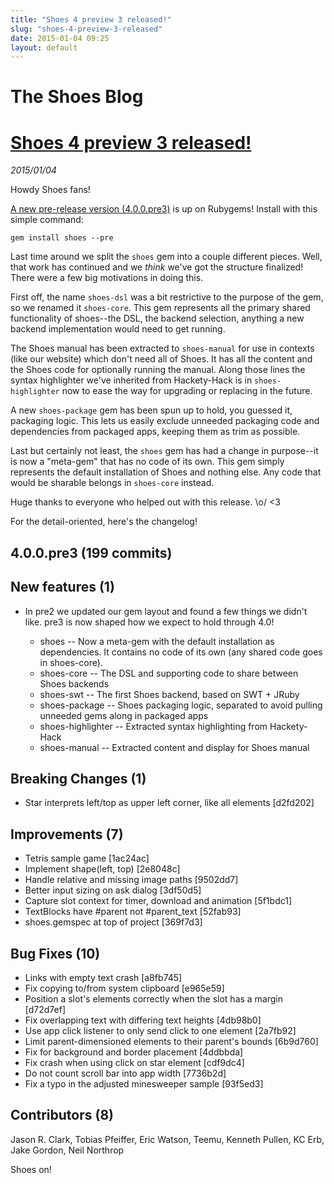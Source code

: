 ```yaml
---
title: "Shoes 4 preview 3 released!"
slug: "shoes-4-preview-3-released"
date: 2015-01-04 09:25
layout: default
---
```


<div class='jumbotron'>
  <h1>The Shoes Blog</h1>
</div>
<h1><a href="{{ post.url }}">Shoes 4 preview 3 released!</a></h1>
<em>2015/01/04</em>

Howdy Shoes fans!

[A new pre-release version
(4.0.0.pre3)](https://rubygems.org/gems/shoes/versions/4.0.0.pre3) is up on
Rubygems! Install with this simple command:

    gem install shoes --pre

Last time around we split the `shoes` gem into a couple different pieces. Well,
that work has continued and we *think* we've got the structure finalized!
There were a few big motivations in doing this.

First off, the name `shoes-dsl` was a bit restrictive to the purpose of the
gem, so we renamed it `shoes-core`.  This gem represents all the primary shared
functionality of shoes--the DSL, the backend selection, anything a new backend
implementation would need to get running.

The Shoes manual has been extracted to `shoes-manual` for use in contexts (like
our website) which don't need all of Shoes. It has all the content and the
Shoes code for optionally running the manual. Along those lines the syntax
highlighter we've inherited from Hackety-Hack is in `shoes-highlighter` now to
ease the way for upgrading or replacing in the future.

A new `shoes-package` gem has been spun up to hold, you guessed it, packaging
logic. This lets us easily exclude unneeded packaging code and dependencies
from packaged apps, keeping them as trim as possible.

Last but certainly not least, the `shoes` gem has had a change in purpose--it
is now a "meta-gem" that has no code of its own. This gem simply represents
the default installation of Shoes and nothing else. Any code that would be
sharable belongs in `shoes-core` instead.

Huge thanks to everyone who helped out with this release. \o/ &lt;3


For the detail-oriented, here's the changelog!

4.0.0.pre3 (199 commits)
------------------------

New features (1)
----------------

* In pre2 we updated our gem layout and found a few things we didn't like.
  pre3 is now shaped how we expect to hold through 4.0!

  * shoes -- Now a meta-gem with the default installation as dependencies. It
    contains no code of its own (any shared code goes in shoes-core).
  * shoes-core -- The DSL and supporting code to share between Shoes backends
  * shoes-swt -- The first Shoes backend, based on SWT + JRuby
  * shoes-package -- Shoes packaging logic, separated to avoid pulling
    unneeded gems along in packaged apps
  * shoes-highlighter -- Extracted syntax highlighting from Hackety-Hack
  * shoes-manual -- Extracted content and display for Shoes manual

Breaking Changes (1)
--------------------

* Star interprets left/top as upper left corner, like all elements [d2fd202]

Improvements (7)
----------------

* Tetris sample game [1ac24ac]
* Implement shape(left, top) [2e8048c]
* Handle relative and missing image paths [9502dd7]
* Better input sizing on ask dialog [3df50d5]
* Capture slot context for timer, download and animation [5f1bdc1]
* TextBlocks have #parent not #parent_text  [52fab93]
* shoes.gemspec at top of project [369f7d3]

Bug Fixes (10)
-------------

* Links with empty text crash [a8fb745]
* Fix copying to/from system clipboard [e965e59]
* Position a slot's elements correctly when the slot has a margin [d72d7ef]
* Fix overlapping text with differing text heights [4db98b0]
* Use app click listener to only send click to one element [2a7fb92]
* Limit parent-dimensioned elements to their parent's bounds [6b9d760]
* Fix for background and border placement [4ddbbda]
* Fix crash when using click on star element [cdf9dc4]
* Do not count scroll bar into app width [7736b2d]
* Fix a typo in the adjusted minesweeper sample [93f5ed3]


Contributors (8)
----------------
Jason R. Clark, Tobias Pfeiffer, Eric Watson, Teemu, Kenneth Pullen, KC Erb,
Jake Gordon, Neil Northrop

Shoes on!
